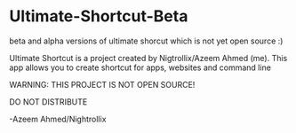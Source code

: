 # Ultimate-Shortcut-Beta
beta and alpha versions of ultimate shorcut which is not yet open source :)

Ultimate Shortcut is a project created by Nigtrollix/Azeem Ahmed (me). This app allows you to create shortcut for apps, websites and command line

WARNING: THIS PROJECT IS NOT OPEN SOURCE!

DO NOT DISTRIBUTE

-Azeem Ahmed/Nightrollix
